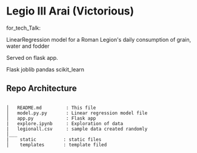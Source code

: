 # Legio III Arai (Victorious)

for_tech_Talk:

LinearRegression model for a Roman Legion's daily consumption of grain, water and fodder 

Served on flask app.



Flask
joblib
pandas
scikit_learn


 
## Repo Architecture 

```

│   README.md         : This file
│   model.py.py       : Linear regression model file
│   app.py            : Flask app  
|   explore.ipynb     : Exploration of data
|   legionall.csv     : sample data created randomly
│___   
|    static          : static files
│    templates       : template filed

```
